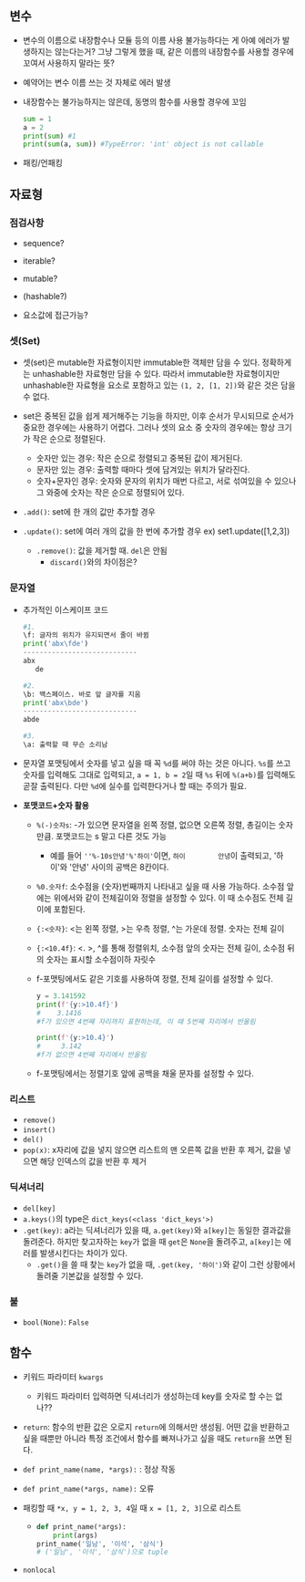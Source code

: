 ## 변수

- 변수의 이름으로 내장함수나 모듈 등의 이름 사용 불가능하다는 게 아예 에러가 발생하지는 않는다는거? 그냥 그렇게 했을 때, 같은 이름의 내장함수를 사용할 경우에 꼬여서 사용하지 말라는 뜻?

- 예약어는 변수 이름 쓰는 것 자체로 에러 발생

- 내장함수는 불가능하지는 않은데, 동명의 함수를 사용할 경우에 꼬임

  ```python
  sum = 1
  a = 2
  print(sum) #1
  print(sum(a, sum)) #TypeError: 'int' object is not callable
  ```

- 패킹/언패킹





## 자료형

### 점검사항

- sequence?
- iterable?
- mutable?

- (hashable?)
- 요소값에 접근가능?



### 셋(Set)

- 셋(set)은 mutable한 자료형이지만 immutable한 객체만 담을 수 있다. 정확하게는 unhashable한 자료형만 담을 수 있다. 따라서 immutable한 자료형이지만 unhashable한 자료형을 요소로 포함하고 있는 `(1, 2, [1, 2])`와 같은 것은 담을 수 없다.

- set은 중복된 값을 쉽게 제거해주는 기능을 하지만, 이후 순서가 무시되므로 순서가 중요한 경우에는 사용하기 어렵다. 그러나 셋의 요소 중 숫자의 경우에는 항상 크기가 작은 순으로 정렬된다.
  - 숫자만 있는 경우: 작은 순으로 정렬되고 중복된 값이 제거된다.
  - 문자만 있는 경우: 출력할 때마다 셋에 담겨있는 위치가 달라진다.
  - 숫자+문자인 경우: 숫자와 문자의 위치가 매번 다르고, 서로 섞여있을 수 있으나 그 와중에 숫자는 작은 순으로 정렬되어 있다.
- `.add()`: set에 한 개의 값만 추가할 경우
- `.update()`: set에 여러 개의 값을 한 번에 추가할 경우 ex) set1.update([1,2,3])
  - `.remove()`: 값을 제거할 때. `del`은 안됨
    - `discard()`와의 차이점은?

### 문자열

- 추가적인 이스케이프 코드

  ```python
  #1.
  \f: 글자의 위치가 유지되면서 줄이 바뀜
  print('abx\fde')
  ---------------------------- 
  abx
     de
  
  #2.
  \b: 백스페이스. 바로 앞 글자를 지움
  print('abx\bde')
  ----------------------------
  abde
  
  #3.
  \a: 출력할 때 무슨 소리남
  ```

- 문자열 포맷팅에서 숫자를 넣고 싶을 때 꼭 `%d`를 써야 하는 것은 아니다. `%s`를 쓰고 숫자를 입력해도 그대로 입력되고, `a = 1, b = 2`일 때 `%s` 뒤에 `%(a+b)`를 입력해도 곧잘 출력된다. 다만 `%d`에 실수를 입력한다거나 할 때는 주의가 필요.

- **포맷코드+숫자 활용**

  - `%(-)숫자s`: -가 있으면 문자열을 왼쪽 정렬, 없으면 오른쪽 정렬, 총길이는 숫자만큼. 포맷코드는 s 말고 다른 것도 가능

    - 예를 들어 `''%-10s안녕'%'하이'`이면, `하이        안녕`이 출력되고, '하이'와 '안녕' 사이의 공백은 8칸이다.

  - `%0.숫자f`: 소수점을 (숫자)번째까지 나타내고 싶을 때 사용 가능하다. 소수점 앞에는 위에서와 같이 전체길이와 정렬을 설정할 수 있다. 이 때 소수점도 전체 길이에 포함된다.

  - `{:<숫자}`: <는 왼쪽 정렬, >는 우측 정렬, ^는 가운데 정렬. 숫자는 전체 길이

  - `{:<10.4f}`: <. >, ^를 통해 정렬위치, 소수점 앞의 숫자는 전체 길이, 소수점 뒤의 숫자는 표시할 소수점이하 자릿수

  - f-포맷팅에서도 같은 기호를 사용하여 정렬, 전체 길이를 설정할 수 있다.

    ```python
    y = 3.141592
    print(f'{y:>10.4f}')
    #    3.1416
    #f가 있으면 4번째 자리까지 표현하는데, 이 때 5번째 자리에서 반올림
    
    print(f'{y:>10.4}')
    #     3.142
    #f가 없으면 4번째 자리에서 반올림
    ```

  - f-포맷팅에서는 정렬기호 앞에 공백을 채울 문자를 설정할 수 있다.



### 리스트

- `remove()`
- `insert()`
- `del()`
- `pop(x)`: x자리에 값을 넣지 않으면 리스트의 맨 오른쪽 값을 반환 후 제거, 값을 넣으면 해당 인덱스의 값을 반환 후 제거



### 딕셔너리

- `del[key]`
- `a.keys()`의 type은 `dict_keys(<class 'dict_keys'>)`
- `.get(key)`: a라는 딕셔너리가 있을 때, `a.get(key)`와 `a[key]`는 동일한 결과값을 돌려준다. 하지만 찾고자하는 `key`가 없을 때 `get`은 `None`을 돌려주고, `a[key]`는 에러를 발생시킨다는 차이가 있다.
  - `.get()`을 쓸 때 찾는 `key`가 없을 때,  `.get(key, '하이')`와 같이 그런 상황에서 돌려줄 기본값을 설정할 수 있다.

### 불

- `bool(None)`: `False`





## 함수

- 키워드 파라미터 `kwargs`
  - 키워드 파라미터 입력하면 딕셔너리가 생성하는데 key를 숫자로 할 수는 없나??
- `return`: 함수의 반환 값은 오로지 `return`에 의해서만 생성됨. 어떤 값을 반환하고 싶을 때뿐만 아니라 특정 조건에서 함수를 빠져나가고 싶을 때도 `return`을 쓰면 된다.

- `def print_name(name, *args):` : 정상 작동

- `def print_name(*args, name):` 오류

- 패킹할 때 `*x, y = 1, 2, 3, 4`일 때 `x = [1, 2, 3]`으로 리스트

  - ```python
    def print_name(*args):
        print(args)
    print_name('일남', '이석', '삼식')
    # ('일남', '이석', '삼식')으로 tuple
    ```

- `nonlocal`

